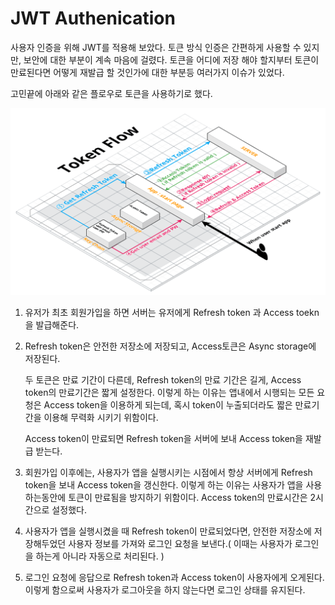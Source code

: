 # JWT Authenication

사용자 인증을 위해 JWT를 적용해 보았다. 토큰 방식 인증은 간편하게 사용할 수 있지만, 보안에 대한 부분이 계속 마음에 걸렸다. 토큰을 어디에 저장 해야 할지부터 토큰이 만료된다면 어떻게 재발급 할 것인가에 대한 부분등 여러가지 이슈가 있었다.

고민끝에 아래와 같은 플로우로 토큰을 사용하기로 했다.

![tokenFlow](./tokenFlow.png)

1. 유저가 최초 회원가입을 하면 서버는 유저에게 Refresh token 과 Access toekn을 발급해준다.

2. Refresh token은 안전한 저장소에 저장되고, Access토큰은 Async storage에 저장된다. 

   두 토큰은 만료 기간이 다른데, Refresh token의 만료 기간은 길게, Access token의 만료기간은 짧게 설정한다. 이렇게 하는 이유는 앱내에서 시행되는 모든 요청은 Access token을 이용하게 되는데, 혹시 token이 누출되더라도 짧은 만료기간을 이용해 무력화 시키기 위함이다.

   Access token이 만료되면 Refresh token을 서버에 보내 Access token을 재발급 받는다.

3. 회원가입 이후에는, 사용자가 앱을 실행시키는 시점에서 항상 서버에게 Refresh token을 보내 Access token을 갱신한다. 이렇게 하는 이유는 사용자가 앱을 사용하는동안에 토큰이 만료됨을 방지하기 위함이다. Access token의 만료시간은 2시간으로 설정했다.

4. 사용자가 앱을 실행시켰을 때 Refresh token이 만료되었다면, 안전한 저장소에 저장해두었던 사용자 정보를 가져와 로그인 요청을 보낸다.( 이때는 사용자가 로그인을 하는게 아니라 자동으로 처리된다. ) 

5. 로그인 요청에 응답으로 Refresh token과 Access token이 사용자에게 오게된다. 이렇게 함으로써 사용자가 로그아웃을 하지 않는다면 로그인 상태를 유지된다.